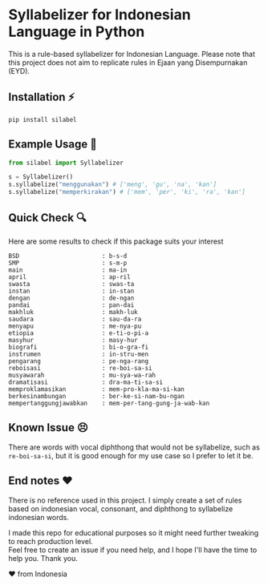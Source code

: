 # Syllabelizer for Indonesian Language in Python
This is a rule-based syllabelizer for Indonesian Language. Please note that this project does not aim to replicate rules in Ejaan yang Disempurnakan (EYD).

## Installation :zap:
```
pip install silabel
```

## Example Usage :robot:
```python
from silabel import Syllabelizer

s = Syllabelizer()
s.syllabelize("menggunakan") # ['meng', 'gu', 'na', 'kan']
s.syllabelize("memperkirakan") # ['mem', 'per', 'ki', 'ra', 'kan']
```

## Quick Check :mag:
Here are some results to check if this package suits your interest
```
BSD                       : b-s-d
SMP                       : s-m-p
main                      : ma-in
april                     : ap-ril
swasta                    : swas-ta
instan                    : in-stan
dengan                    : de-ngan
pandai                    : pan-dai
makhluk                   : makh-luk
saudara                   : sau-da-ra
menyapu                   : me-nya-pu
etiopia                   : e-ti-o-pi-a
masyhur                   : masy-hur
biografi                  : bi-o-gra-fi
instrumen                 : in-stru-men
pengarang                 : pe-nga-rang
reboisasi                 : re-boi-sa-si
musyawarah                : mu-sya-wa-rah
dramatisasi               : dra-ma-ti-sa-si
memproklamasikan          : mem-pro-kla-ma-si-kan
berkesinambungan          : ber-ke-si-nam-bu-ngan
mempertanggungjawabkan    : mem-per-tang-gung-ja-wab-kan
```

## Known Issue :persevere:
There are words with vocal diphthong that would not be syllabelize, such as `re-boi-sa-si`, but it is good enough for my use case so I prefer to let it be.

## End notes :heart:
There is no reference used in this project. I simply create a set of rules based on indonesian vocal, consonant, and diphthong to syllabelize indonesian words.

I made this repo for educational purposes so it might need further tweaking to reach production level. <br>
Feel free to create an issue if you need help, and I hope I'll have the time to help you. Thank you.

:heart: from Indonesia